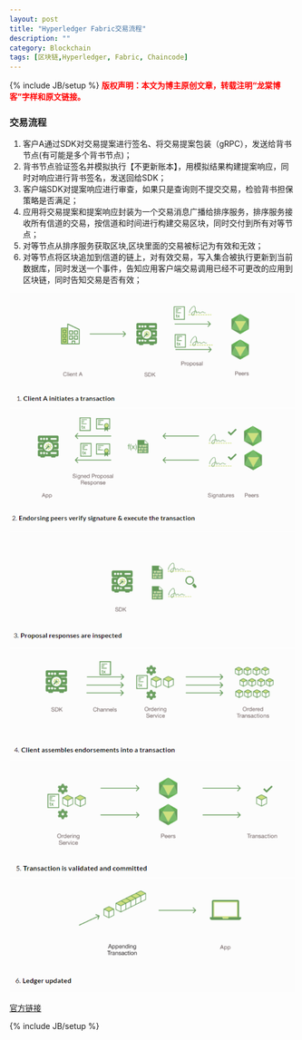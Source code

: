 ```yaml
---
layout: post
title: "Hyperledger Fabric交易流程"
description: ""
category: Blockchain 
tags: [区块链,Hyperledger, Fabric, Chaincode]
---
```

{% include JB/setup %}
**<font color="red">版权声明：本文为博主原创文章，转载注明“龙棠博客”字样和原文链接。</font>**

### 交易流程
1. 客户A通过SDK对交易提案进行签名、将交易提案包装（gRPC），发送给背书节点(有可能是多个背书节点)；
2. 背书节点验证签名并模拟执行【不更新账本】，用模拟结果构建提案响应，同时对响应进行背书签名，发送回给SDK；
3. 客户端SDK对提案响应进行审查，如果只是查询则不提交交易，检验背书担保策略是否满足；
4. 应用将交易提案和提案响应封装为一个交易消息广播给排序服务，排序服务接收所有信道的交易，按信道和时间进行构建交易区块，同时交付到所有对等节点；
5. 对等节点从排序服务获取区块,区块里面的交易被标记为有效和无效；
6. 对等节点将区块追加到信道的链上，对有效交易，写入集合被执行更新到当前数据库，同时发送一个事件，告知应用客户端交易调用已经不可更改的应用到区块链，同时告知交易是否有效；

![proposal](/upload/2017/transaction-flow/1.png)
![endorsing](/upload/2017/transaction-flow/2.png)
![verify-response](/upload/2017/transaction-flow/3.png)
![boradcast](/upload/2017/transaction-flow/4.png)
![to-peers](/upload/2017/transaction-flow/5.png)
![commit](/upload/2017/transaction-flow/6.png)

[官方链接](http://hyperledger-fabric.readthedocs.io/en/latest/txflow.html)

{% include JB/setup %}